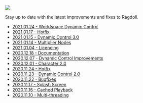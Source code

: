 <img class="hero-underlay hero-image" src=/car4.png>

Stay up to date with the latest improvements and fixes to Ragdoll.

- [2021.01.24 - Worldspace Dynamic Control](/releases/2021.01.24)
- [2021.01.17 - Hotfix](/releases/2021.01.17)
- [2021.01.15 - Dynamic Control 3.0](/releases/2021.01.15)
- [2021.01.14 - Multiplier Nodes](/releases/2021.01.14)
- [2021.01.04 - Licencing](/releases/2021.01.04)
- [2020.12.18 - Documentation](/releases/2020.12.18)
- [2020.12.07 - Dynamic Control Improvements](/releases/2020.12.07)
- [2020.12.01 - Character 2.0](/releases/2020.12.01)
- [2020.11.24 - Hotfix](/releases/2020.11.24)
- [2020.11.23 - Dynamic Control 2.0](/releases/2020.11.23)
- [2020.11.22 - Bugfixes](/releases/2020.11.22)
- [2020.11.17 - Splash Screen](/releases/2020.11.17)
- [2020.11.16 - Cached Playback](/releases/2020.11.16)
- [2020.11.10 - Multi-threading](/releases/2020.11.10)
